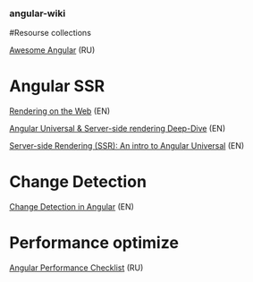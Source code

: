 ### angular-wiki

#Resourse collections

[Awesome Angular](https://github.com/Angular-RU/angular-awesome-list) (RU)

# Angular SSR

[Rendering on the Web](https://developers.google.com/web/updates/2019/02/rendering-on-the-web) (EN)

[Angular Universal & Server-side rendering Deep-Dive](https://medium.com/@MarkPieszak/angular-universal-server-side-rendering-deep-dive-dc442a6be7b7) (EN)

[Server-side Rendering (SSR): An intro to Angular Universal](https://angular.io/guide/universal) (EN)

# Change Detection

[Change Detection in Angular](https://vsavkin.com/change-detection-in-angular-2-4f216b855d4c) (EN)

# Performance optimize 

[Angular Performance Checklist](https://github.com/mgechev/angular-performance-checklist/blob/master/README.ru-RU.md) (RU)